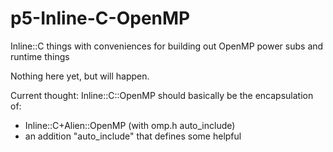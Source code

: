 # p5-Inline-C-OpenMP
Inline::C things with conveniences for building out OpenMP power subs and runtime things

Nothing here yet, but will happen.

Current thought: Inline::C::OpenMP should basically be the encapsulation of:
* Inline::C+Alien::OpenMP (with omp.h auto_include)
* an addition "auto_include" that defines some helpful
